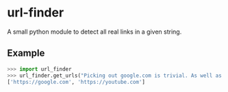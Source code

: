 # url-finder
A small python module to detect all real links in a given string.


## Example

```py
>>> import url_finder
>>> url_finder.get_urls("Picking out google.com is trivial. As well as youtube.com, and even knows what is a real tld, and what is not.a.real.top-level-domain!")
['https://google.com', 'https://youtube.com']
```
